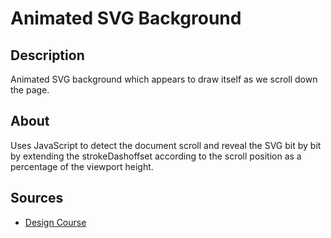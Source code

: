 # Animated SVG Background

## Description

Animated SVG background which appears to draw itself as we scroll down the page.

## About

Uses JavaScript to detect the document scroll and reveal the SVG bit by bit by extending the strokeDashoffset according to the scroll position as a percentage of the viewport height.

## Sources

- <a href="https://www.youtube.com/watch?v=H_7Ld5Psgg0">Design Course</a>
